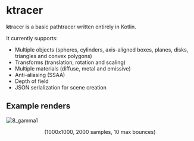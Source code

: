 # ktracer
**kt**racer is a basic pathtracer written entirely in Kotlin. 

It currently supports:
- Multiple objects (spheres, cylinders, axis-aligned boxes, planes, disks, triangles and convex polygons)
- Transforms (translation, rotation and scaling)
- Multiple materials (diffuse, metal and emissive)
- Anti-aliasing (SSAA) 
- Depth of field
- JSON serialization for scene creation

## Example renders
![8_gamma1](https://user-images.githubusercontent.com/47495425/181196535-02636df5-d913-4893-9cff-59aea2e430f1.png)
<p align="center">(1000x1000, 2000 samples, 10 max bounces)</p>
